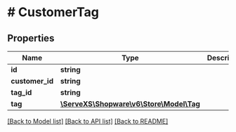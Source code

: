 # # CustomerTag

## Properties

Name | Type | Description | Notes
------------ | ------------- | ------------- | -------------
**id** | **string** |  | [optional]
**customer_id** | **string** |  |
**tag_id** | **string** |  |
**tag** | [**\ServeXS\Shopware\v6\Store\Model\Tag**](Tag.md) |  | [optional]

[[Back to Model list]](../../README.md#models) [[Back to API list]](../../README.md#endpoints) [[Back to README]](../../README.md)
